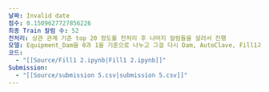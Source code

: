 ```yaml
---
날짜: Invalid date
점수: 0.1509627727856226
최종 Train 칼럼 수: 52
전처리: 상관 관계 기준 top 20 정도를 전처리 후 나머지 칼럼들을 살려서 진행
모델: Equipment_Dam을 0과 1을 기준으로 나누고 그걸 다시 Dam, AutoClave, Fill1과 Fill2로 나눈 8개의 모델을 앙상블함,  cat+light
코드:
  - "[[Source/Fill1 2.ipynb|Fill1 2.ipynb]]"
Submission:
  - "[[Source/submission 5.csv|submission 5.csv]]"
---
```

